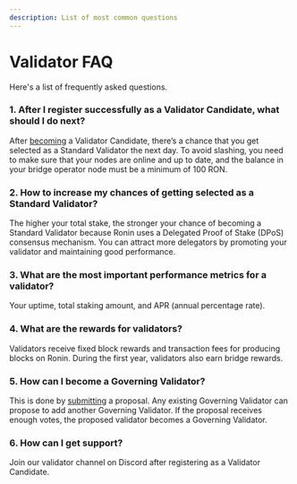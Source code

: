 ```yaml
---
description: List of most common questions
---
```


# Validator FAQ
Here's a list of frequently asked questions.

### 1. After I register successfully as a Validator Candidate, what should I do next?
After [becoming](onboarding/become-validator.mdx) a Validator Candidate, there’s a chance that you get selected as a Standard Validator the next day. To avoid slashing, you need to make sure that your nodes are online and up to date, and the balance in your bridge operator node must be a minimum of 100 RON.

### 2. How to increase my chances of getting selected as a Standard Validator? 
The higher your total stake, the stronger your chance of becoming a Standard Validator because Ronin uses a Delegated Proof of Stake (DPoS) consensus mechanism. You can attract more delegators by promoting your validator and maintaining good performance.

### 3. What are the most important performance metrics for a validator?
Your uptime, total staking amount, and APR (annual percentage rate).

### 4. What are the rewards for validators?
Validators receive fixed block rewards and transaction fees for producing blocks on Ronin. During the first year, validators also earn bridge rewards.

### 5. How can I become a Governing Validator?
This is done by [submitting](governance/create.mdx) a proposal. Any existing Governing Validator can propose to add another Governing Validator. If the proposal receives enough votes, the proposed validator becomes a Governing Validator.

### 6. How can I get support?
Join our validator channel on Discord after registering as a Validator Candidate.

